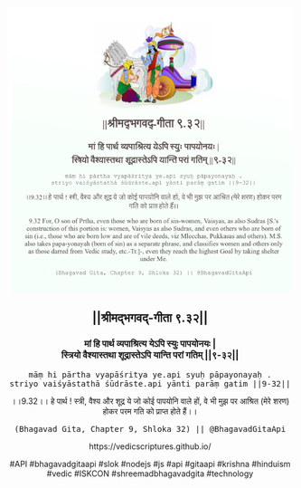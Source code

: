 <img src="../../asset/BG_9_32.png"/>
<center><h2>||श्रीमद्‍भगवद्‍-गीता ९.३२||</h2>
<h3>मां हि पार्थ व्यपाश्रित्य येऽपि स्युः पापयोनयः |<br/>स्त्रियो वैश्यास्तथा शूद्रास्तेऽपि यान्ति परां गतिम् ||९-३२||</h3>
<pre>māṃ hi pārtha vyapāśritya ye.api syuḥ pāpayonayaḥ .<br/>striyo vaiśyāstathā śūdrāste.api yānti parāṃ gatim ||9-32||</pre>
<p>।।9.32।। हे पार्थ ! स्त्री, वैश्य और शूद्र ये जो कोई पापयोनि वाले हों, वे भी मुझ पर आश्रित (मेरे शरण) होकर परम गति को प्राप्त होते हैं।।</p>
<pre>(Bhagavad Gita, Chapter 9, Shloka 32) || @BhagavadGitaApi</pre><p>https://vedicscriptures.github.io/</p><p>#API #bhagavadgitaapi #slok #nodejs #js #api #gitaapi #krishna #hinduism #vedic #ISKCON #shreemadbhagavadgita #technology</p></center>